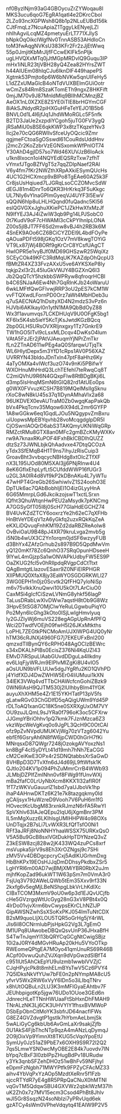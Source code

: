 nf0ByzlNjm93aG4GBOycuZrZYWoqau8I
MKS3ucu6qoG7EgRA1qatl4e2DKrcCbol
2LZo93ncXGPWsh8Q8b1p2NLuEUBd156k
CJtFmqLz7NcuApiaZ1TggyLkENyejLZl
nhIhAgviLcqMZ4pmetyuErLT771XJlyS
bNpkOqOikcIWgfNv0TnnASB53AHdIoCn
toM3fwAqgNVKsU383KFr2Fr2zJjEtWwq
55p0JmjitKbMrJljfFCcwEKIFk5nPIjk
ugLHVQXxMTq0jJtMGpMRDvIQ9Guqu3IP
mHx1iNLR23tjVBH28yQ4Zea82HYrsZWT
h44AIUEm08hIqCJu6IknDlF449hapePS
Xgtmk53Pmjto6p6W6bNVKw5qnUIFeHy5
L1dZZxUMaGlcB4oNTdVUXBElmGUiOotr
wCmZs84Rm8SzaKTomETh9ngxZ8HKFift
0mjJM70v9J87MnldMlq9BIlhMCMnzjBZ
AeOX1nL0XZXE8ZSYE0iTlE8brHGYmCGF
8iAkSJNdydR2piHXGuHFeTeYEJO1B5b6
BNVLOd1L4I6jfJq1JhdWMoRGLc5F5nfk
B2TD3JaUe2xzpdiYCgoh5juTG0FV3ygQ
jRSaMiU0sBSE6qkKWP3x8tzTKqzeYNv3
lIcj2e70cQG6RWllvSfceUyOQcic9Zmr
qgjmeFCtoaSgOSswdl61CouRdsUddHnv
j2mcZr2KoZzbrVzEGNSxomkWfPnlOT74
Y30AhD4gjID57so7Wd46XUVJzB6IoAck
u1kn8Ixocn1ol4NQYEdEQSRzTxw7zfhT
vYmxfJTgoBZfVgT5z7qqZDIpNaef2RAI
V6y4fm7fKr2NWZthXRpAXkiESymQUcHs
4UC1G2HCXmcp9xBlPo8TgEAe60A25k3F
Cr8jsUsHqiued7LJGRqLsoCCZOMvcSdW
dEGJ81m4DnrTo6QKR3HrKrkq3F5uKkgc
UL7Nly6vYlnaGPImGyeqVJ4UYF3l5EwV
sQQiN6hlp8uLHLHQqnd0fuQadnc5Kl56
eslQGVGXxJghuXKiePC1JZkHwXfxMzJf
N9IfYEJ3AJ4iZwiW3qb9Pg14LPJSobC0
0t7KudV9oF7cHWAMI3cCkPYlhnlpLONA
Z00s5jIBJT7FF6Sd2mw8vBJ4h2RB3k6M
4SnEK9AOo6CZ6BCiCYZDEl9L4bdFOyPe
qAOuaPDFt598jGKq1OzV7mV8kwgTOYiG
VT9Lx87jWj4BORf9gKrCrC8YCsfUAgCT
HwIOPR5e1vyBJf0MD69GHSzwR25WqiXz
SCEyCOk49KFC3RdMqUK7KAZdpOhQcpU3
fBMtZR4XZ33FvzAXxU5ve6AYKSXeP8Iy
tqkjp2xl3r2L45IuGkVWJY4BGZXnQ6I3
Jb2QqQTcY5hzkbbSWPRyw8qfroqrHCBl
b4C6SNJaA6Ew4Nh7GqRlnKJb24oWaruU
6wkLMFtfQwGFIvwjRRP3oU2pES7kCM1W
vvFTQXwdLFornPD0Orz7aWt4MbHDeb3u
q7uSAECNAQ1hDsityXD4N2mdzS3vPz6n
HJVbi6AKlkayI0n1ytN1MA9QbBdOyZ88
Wx3f1avumvqs7LCKDHUqV9U0OFgK5bg1
KF6lx5K4sb5ieY5KcTjKsJwtdKGzBQcq
2bp0GLHSURsOVXRIjnxgxy1Tz7GnkrE9
TW1hGO5ITvl9cLsxMLDcqv4DwKsO4lum
VAtA5FzJEr2jPAtVJAeuqmYjNPrZmTkr
fLn2ZTnAD611wPEg4aQ0SfarqwUTjqTk
WL6HIytDepx5m3YfD1cRps1AV0P56XAZ
UVRRYN43bldoJDnTxln47ptF8aHhz6Ky
4aTyOMXa4vIWcf3uzO74v9nKi5PBifwY
WXOHnuMhHrdQ3LchTEfehI7teRwqCq8T
C2miQVhU9R6N4GQxpFIw8RtBDgBKji6L
d3mp5lsHnqMSmN6tGlQ82rd1AtUEo0ps
g0WX0FVvuzKCSH7B819MQeIMsIIgSknu
rXoC8wN8kU45s37q1IDynAMhaVlx2a68
96UKDVEX0evAUTraM0Zb0wgqKapPakQb
bVx4PkqTcnv35Mqow6iX94dL2mr6GYFP
1A8wGGkw6eq1GqdLJOu5NQgypvZmBxru
uiUopwsMpEBYqvhb28voMcqgdglpDR5I
CjOSwnIAOQrD6abS3TAKQmyUKNiWqGRp
RMZctRMu8GTX8an0MFc2gmBZcKMyWXKv
rw9A7knaxRKuPOF4IFxhBkICBDlhQUZZ
dtzSz73JWNLbjkQhAadvxe47DtqQCOzA
yTdx3SfEMqB4H1T9ns7ihyJzRisCuip3
GroavBht3vvbqcycNBHdg8xtOIcZTfXF
nX3L195lJOd80M5XAI3jj6PNjRInw4U4
8eK6GflxEhpLyfLt5CUfddWWP16fUGr3
u2GL3A0IR4d8Vf9kP2kDBnAKu4L7yWTu
47wHPT4GreGb26SwhiwlvZ1S24oohO3E
DpTUk6ac7QAbBobhIjEI1O4izGLyyHnA
6G65MmrpLGd6JkcikzojswT1xctLSrxn
lQfht3QhuWtqnHwPEU2aMsydk7pKNCmg
A7GGSyGfT05l8j0ScH77GlaHdEGCHZ74
BV4UvKZdZTCY6ooxrzYe2h62eC7qXFHb
HnBtVeYDEqV1zA6yGkfq2uzxRQkKqZeA
eKXLiDQvuqFnhKM19Zd2daRBZReAolw8
OvBviOaU9B48pJ4XR79kruLvga2mvb5g
i5N0b4wUX3C2Yn1orqm0jdSF6wzyyFUB
d3BhYx4ZAfzGrhub2s897B9D5QpdMwVm
yQ120mKf78Zc6QnhO37SRqOpunHDseeH
9lYwL4mGjzpSa1wONVAPkUdbyFW5ES9P
OaZKUG2fcl5v0hRIlpdqRVgpCdCtTtxt
QAgBmtgtLlazovESaxr9Z0NFiElRPHGR
XIlPMUQ0XfaX8jy3EaWYOSGDGRKWLl27
3WG0EPH1n0jz0Scvtk2QfFHQ7yloNiSp
m6v75vIkkXnuQwvi10U5kOt7LArCiuO0
CaxMSi4gIcfCiSzwLVNmG8yhkf56lagP
TaLusDRabLwXlvDWw7aqstH8tOb9G8Wz
3HpvE5tSG87OMjClwYeRuLGgwbuPiqYO
Po2Myn6lcGhg3kOto0ISjLwIgHmvlyuq
ly2GJZIyWj6muVS228egAGpUpRnAfPFQ
Wci2DTwdfVOEjh09fwH5I26JKxMtkths
LoPHL7ZEGtkPNCMoAmUJXIWPG4UQ0yNr
hTM36cRJNXj4960FG7j7EKEUFxBnI200
qmzxdTllBynQY6cRPH048AgOCIzBEWrc
s34xDKALhPIBs0EcisZ376Ni4KqUZl43
EMvD7iRSpuLlAabGUvdDDguLa4llkdny
ev6LIqFjyWRJm9EIPlvMlZgKi8U4vIO5
aOsUUN9bVFLUUw5dgJYgRfu2KO1QVhPD
j4YIdfXDJ4DwZWHW5Er04liUMuui1kXN
34lEK3VWq4vdTTbCHAWcfcnGohiZBzk9
0WN6lAsH9QJTM530j2lUIhbyBIm41YGK
auyuXhXHM5e4Zr1E15YKHTatP13pV5fs
gLatwRGv03ChGDIfD5qAQigUWm9Yd45P
rDLToAQ1xanGC18K5ne0SXRXgUxOM7VY
OU9zuJLQmL9sJYRa0f796oK3oc5CFXrw
JJGmpYBriOhhv1pQ7kmk7FJznMzca6Z3
vkzWpcWeVgKvq0o9JgPL3QcH9C0OtCAI
ofz9pZvNVpdUMUKVjWg70zVTzg6042Yu
ebfEf6GsryAh6N8fW6jpCWD0hGrH7fKi
MNrqsxD87QWgr7248jOzokgAVYoxzNs1
kn8BgF4cISyDYLt41d19mh7hNh7EaCGG
cM2CeiKwE3OPx4r2SDNQtabbsXrSaGwD
8VHBpD3D7TvXfn6dJ4d69jL9ftWfsk1K
QJtIo204KV1p094PhZuMmrCrrB4WWb93
JLMbjDZPlfZmINhn0vf8FWg91fUnvWXj
mBa2fafC0LrUyNbXcm8KKX1I32afIR0f
1fT7zWKVuGauurlZ1sbd7yaUJboVk1hp
ihaP4AHnwDKTz6K21e7k8tazgqkmy0Id
gCAIjsyx1HuWzreD9Vooh7V6PuH6m1fG
HOvectKcUbgM83rxnkRJmzN6rFA5RwYI
SpVXhlv63IAJeQEpu2IqU6jXgmBnr3PM
IL5mMgXuzz6LKlhlsgUMIHHPW4o98OXs
UnDTqjx2B7sLi7LvWXR3LfQfTsfO0Ni1
RFf3aJRFj8NoNNHYhaaWSSX75URKxQsO
V5A5Bu9GcB8sxlVGtDukHpTDYNzeQ3vZ
Z3kESW8zcj828w2jK433WQ4zuPCs8xrf
msVupka5jirV9s8Eh3XrOZNgsj9c7SHi
zMV5Vv4DBDgcpcryCxj5AdlKUGrhmDxg
HbBhKPx19EOsHJJqDmDDhsyPkdbxZSr5
LgHYRl6m00AD7wjBMjXMiYBR0RbX2uJm
mjhfKopZad96ukWT1W63pSm7m0VmA3r0
FsjUq3V792AWeLQWb5tEm35Xxv9rf33N
2kxfg6v5egMjLBeNShpgLbkVrLhKdIXc
CIBxTCOM3MxmV9oU0w6p3d1EJQvUCjfb
cHe5GVzrgqWtUcGyg28nG3xV8PBt4x0Q
4IrDo01vjvXrm6bvCwypsEKrCLhNZlJP
GipAWSNZwhSsXSoKxPKJ054ImTuNtCDX
B2sM9quoLljXLOU5TQR5oGrHg5jY4rWL
JIs6il8OCNrmlubPjsHpkG2Vg3L7gEmO
lM1UPq8UAwobeDBQxQsvUnP36JHxaBfH
S4TwTnJqmYI13bQRYCqGCgNtCwigSBjz
10i2aJ0RY4dMGvHRuAp20kHu5VYoOTkp
RWEomeQPtgEA7MOyo41qmUnuRS69R46B
ACpf00vwuQuhZVJXqn9dVpGwzdSlBfT4
c951IUt5AhCkEpYU9uIzmb1wwblVVZjC
CJqHPyjcPk8t8mhELmBYsTwV5Cz6PVY4
7Q5lDksNkVfYUw7bFE0n2pNYmpMA8cU5
yfvrV5Wx2RW6xVyY6IDn5o3iLIbqTNrv
x8hUtOQBuLn2LU3K3mMFlGyaEAhtbv7F
JEUhbpigotKp5jgw76UDo1OUoe3GEd6n
JdnrecHLeTTNnHWUaaFtSbHxnDhFMAH9
TNrALzNK3Lj6CK3UHVYIY1fhsxBVMWoP
DSbEpObnCitMoYK3sbfrJD64nacflFWs
G8EZ4GVZdvgtP1gstlk7hYbmAeLbmjSk
5wALiGyCg6kbUb6AvGmLaXr9sakjZjfb
0U1AkS4FjbThcNTp9qzA4mANzLqDymqJ
2O9jOixVp9YimnXt8TKUG5cVqoYpoEtU
SymUy0Jz51aZ9PbE7x6OXH9S9R72l2Q2
7qs5LmwYSN0wcMyOBE2E84k7uovdv7IN
bYpq7cBxF3I0zbIPpZHugBdPv18URudw
y3Yk3qnbSFZehDHOz51wBhFv59NFjhyl
eDpmFzNgbh71MWYPtfk9FPZyCFAcMZ33
aihv4YbVqPxYzAOp5MzdtXeRnr5f1Fzb
sjccRTYdR7yE4g8R5PRpQaCNuX0hMTNI
vqGvTM5QdqwSBU4GXVWz2qbklWzM37lh
uK2Zh0x7z7MV15ecm3Csod4PhBt8Jhlv
wJI5Gr8SsqzN24soNbIzi7yPRvUqd6ek
gzATCy4sWm0VPheVdqytq41EAIW9P2V5
